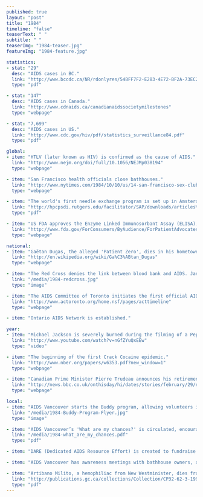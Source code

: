 ```yaml
---
published: true
layout: "post"
title: "1984"
timeline: "false"
teaserText: " "
subtitle: " "
teaserImg: "1984-teaser.jpg"
featureImg: "1984-feature.jpg"

statistics:
- stat: "29"
  desc: "AIDS cases in BC."
  link: "http://www.bccdc.ca/NR/rdonlyres/54BFF7F2-E283-4E72-BF2A-73EC2813F0D1/0/HIV_Annual_Report_2011_20111011.pdf"
  type: "pdf"

- stat: "147"
  desc: "AIDS cases in Canada."
  link: "http://www.cdnaids.ca/canadianaidssocietymilestones"
  type: "webpage"

- stat: "7,699"
  desc: "AIDS cases in US."
  link: "http://www.cdc.gov/hiv/pdf/statistics_surveillance84.pdf"
  type: "pdf"

global:
- item: "HTLV (later known as HIV) is confirmed as the cause of AIDS."
  link: "http://www.nejm.org/doi/full/10.1056/NEJMp038194"
  type: "webpage"

- item: "San Francisco health officials close bathhouses."
  link: "http://www.nytimes.com/1984/10/10/us/14-san-francisco-sex-clubs-told-to-close-to-curb-aids.html"
  type: "webpage"

- item: "The world's first needle exchange program is set up in Amsterdam."
  link: "http://hpcpsdi.rutgers.edu/facilitator/SAP/downloads/articles%20and%20data/History+of+Needle+Exchange.pdf"
  type: "pdf"

- item: "US FDA approves the Enzyme Linked Immunosorbant Assay (ELISA), the first test kit to look for HIV antibodies."
  link: "http://www.fda.gov/ForConsumers/ByAudience/ForPatientAdvocates/HIVandAIDSActivities/ucm151074.htm"
  type: "webpage"

national:
- item: "Gaëtan Dugas, the alleged 'Patient Zero', dies in his hometown, Quebec City."
  link: "http://en.wikipedia.org/wiki/Ga%C3%ABtan_Dugas"
  type: "webpage"

- item: "The Red Cross denies the link between blood bank and AIDS. January 16, Vancouver Sun, 'No AIDS risk, says Red Cross,' Dr. Noel Buskard claims 'the data is just not there'."
  link: "/media/1984-redcross.jpg"
  type: "image"

- item: "The AIDS Committee of Toronto initiates the first official AIDS Awareness Week."
  link: "http://www.actoronto.org/home.nsf/pages/acttimeline"
  type: "webpage"

- item: "Ontario AIDS Network is established."

year:
- item: "Michael Jackson is severely burned during the filming of a Pepsi commercial."
  link: "http://www.youtube.com/watch?v=nGfZYuQxEEw"
  type: "video"

- item: "The beginning of the first Crack Cocaine epidemic."
  link: "http://www.nber.org/papers/w6353.pdf?new_window=1"
  type: "webpage"

- item: "Canadian Prime Minister Pierre Trudeau announces his retirement."
  link: "http://news.bbc.co.uk/onthisday/hi/dates/stories/february/29/newsid_2514000/2514563.stm"
  type: "webpage"

local:
- item: "AIDS Vancouver starts the Buddy program, allowing volunteers in the community to help support people living with HIV/AIDS."
  link: "/media/1984-Buddy-Program-Flyer.jpg"
  type: "image"

- item: "AIDS Vancouver’s 'What are my chances?' is circulated, encouraging people to make informed choices to minimize the risk of STIs and HIV/AIDS."
  link: "/media/1984-what_are_my_chances.pdf"
  type: "pdf"

- item: "DARE (Dedicated AIDS Resource Effort) is created to fundraise for the AIDS epidemic in Vancouver."

- item: "AIDS Vancouver has awareness meetings with bathhouse owners, and distributes posters urging bathhouse clients to refrain from donating blood."

- item: "Artibano Milito, a hemophiliac from New Westminister, dies from an from a HIV+ blood transfusion at age 27. The Milito family propelled an inquiry into this, mainly to dismiss any rumours that their son was homosexual."
  link: "http://publications.gc.ca/collections/Collection/CP32-62-3-1997-2E.pdf"
  type: "pdf"
---
```


